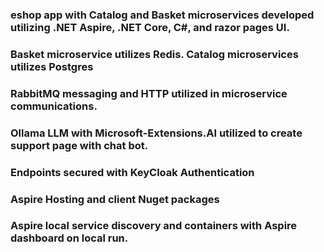 ### eshop app with Catalog and Basket microservices developed utilizing .NET Aspire, .NET Core, C#, and razor pages UI. 
### Basket microservice utilizes Redis.  Catalog microservices utilizes Postgres
### RabbitMQ messaging and HTTP utilized in microservice communications.
### Ollama LLM with Microsoft-Extensions.AI utilized to create support page with chat bot.
### Endpoints secured with KeyCloak Authentication
### Aspire Hosting and client Nuget packages
### Aspire local service discovery and containers with Aspire dashboard on local run.
